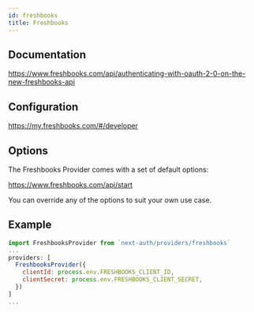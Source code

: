 ```yaml
---
id: freshbooks
title: Freshbooks
---
```


## Documentation

https://www.freshbooks.com/api/authenticating-with-oauth-2-0-on-the-new-freshbooks-api

## Configuration

https://my.freshbooks.com/#/developer

## Options

The Freshbooks Provider comes with a set of default options:

https://www.freshbooks.com/api/start

You can override any of the options to suit your own use case.
## Example

```js
import FreshbooksProvider from `next-auth/providers/freshbooks`
...
providers: [
  FreshbooksProvider({
    clientId: process.env.FRESHBOOKS_CLIENT_ID,
    clientSecret: process.env.FRESHBOOKS_CLIENT_SECRET,
  })
]
...
```
